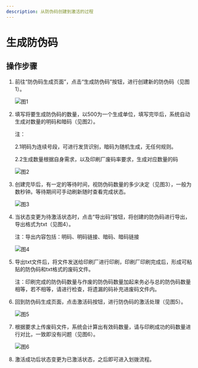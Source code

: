 ```yaml
---
description: 从防伪码创建到激活的过程
---
```


# 生成防伪码

## 操作步骤

1. 前往“防伪码生成页面”，点击“生成防伪码”按钮，进行创建新的防伪码（见图1）。

   ![&#x56FE;1](http://md.stringon.com/img/%7Bfilename%7D%7B.suffix%7D20200903165906.png)

2. 填写将要生成防伪码的数量，以500为一个生成单位，填写完毕后，系统自动生成对数量的明码和暗码（见图2）。

   注：

   2.1明码为连续号段，可进行发货识别，暗码为随机生成，无任何规则。

   2.2生成数量根据自身需求，以及印刷厂废码率要求，生成对应数量的码

   ![&#x56FE;2](http://md.stringon.com/img/%7Bfilename%7D%7B.suffix%7D20200903165940.png)

3. 创建完毕后，有一定的等待时间，视防伪码数量的多少决定（见图3），一般为数秒钟。等待期间可手动刷新随时查看完成状态。

   ![&#x56FE;3](http://md.stringon.com/img/%7Bfilename%7D%7B.suffix%7D20200903170003.png)

4. 当状态变更为待激活状态时，点击“导出码”按钮，将创建的防伪码进行导出，导出格式为txt（见图4）。

   注：导出内容包括：明码、明码链接、暗码、暗码链接

   ![&#x56FE;4](http://md.stringon.com/img/%7Bfilename%7D%7B.suffix%7D20200903170027.png)

5. 导出txt文件后，将文件发送给印刷厂进行印刷，印刷厂印刷完成后，形成可粘贴的防伪码和txt格式的废码文件。

   注：印刷完成的防伪码数量与作废的防伪码数量加起来务必与总的防伪码数量相等，若不相等，请进行检查，将遗漏的码补充进废码文件内。

6. 回到防伪码生成页面，点击激活码按钮，进行防伪码的激活处理（见图5）。

   ![&#x56FE;5](http://md.stringon.com/img/%7Bfilename%7D%7B.suffix%7D20200903170135.png)

7. 根据要求上传废码文件，系统会计算出有效码数量，请与印刷成功的码数量进行对比，一致即没有问题（见图6）。

   ![&#x56FE;6](http://md.stringon.com/img/%7Bfilename%7D%7B.suffix%7D20200903170157.png)

8. 激活成功后状态变更为已激活状态，之后即可进入划拨流程。

